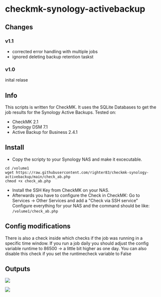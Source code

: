 # checkmk-synology-activebackup

## Changes

### v1.1 
- corrected error handling with multiple jobs
- ignored deleting backup retention taskst

### v1.0
inital relase

## Info

This scripts is written for CheckMK.
It uses the SQLite Databases to get the job results for the Synology Active Backups.
Tested on:
- CheckMK 2.1
- Synology DSM 7.1
- Active Backup for Business 2.4.1

## Install
* Copy the scripty to your Synology NAS and make it excecutable.
```
cd /volume1
wget https://raw.githubusercontent.com/righter83/checkmk-synology-activebackup/main/check_ab.php
chmod +x check_ab.php
```
* Install the SSH Key from CheckMK on your NAS.
* Afterwards you have to configure the Check in CheckMK:
Go to Services -> Other Services and add a "Check via SSH service"
Configure everything for your NAS and the command should be like:
```/volume1/check_ab.php```

## Config modifications
There is also a check inside which checks if the job was running in a specific time window.
If you run a job daily you should adjust the config variable runtime to 86500 -> a little bit higher as one day.
You can also disable this check if you set the runtimecheck variable to False

## Outputs
![](https://github.com/righter83/checkmk-synology-activebackup/raw/main/images/ok.png)

![](https://github.com/righter83/checkmk-synology-activebackup/raw/main/images/error.png)


